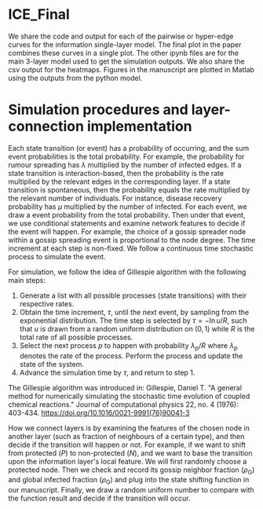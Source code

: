 # ICE_Final
We share the code and output for each of the pairwise or hyper-edge curves for the information single-layer model. The final plot in the paper combines these curves in a single plot.
The other ipynb files are for the main 3-layer model used to get the simulation outputs. We also share the csv output for the heatmaps. 
Figures in the manuscript are plotted in Matlab using the outputs from the python model. 

# Simulation procedures and layer-connection implementation
Each state transition (or event) has a probability of occurring, and the sum event probabilities is the total probability. For example, the probability for rumour spreading has $\lambda$ multiplied by the number of infected edges. If a state transition is interaction-based, then the probability is the rate multiplied by the relevant edges in the corresponding layer. If a state transition is spontaneous, then the probability equals the rate multiplied by the relevant number of individuals. For instance, disease recovery probability has $\mu$ multiplied by the number of infected. For each event, we draw a event probability from the total probability. Then under that event, we use conditional statements and examine network features to decide if the event will happen. For example, the choice of a gossip spreader node within a gossip spreading event is proportional to the node degree.  The time increment at each step is non-fixed. We follow a continuous time stochastic process to simulate the event. 

For simulation, we follow the idea of Gillespie algorithm with the following main steps:
1. Generate a list with all possible processes (state transitions) with their respective rates.
2. Obtain the time increment, $\tau$, until the next event, by sampling from the exponential distribution. The time step is selected by $\tau = -\ln u/R$, such that $u$ is drawn from a random uniform distribution on $(0,1)$ while $R$ is the total rate of all possible processes. 
3. Select the next process $p$ to happen with probability $\lambda_p/R$ where $\lambda_p$ denotes the rate of the process. Perform the process and update the state of the system.
4. Advance the simulation time by $\tau$, and return to step 1.
   
The Gillespie algorithm was introduced in: Gillespie, Daniel T. "A general method for numerically simulating the stochastic time evolution of coupled chemical reactions." Journal of computational physics 22, no. 4 (1976): 403-434. https://doi.org/10.1016/0021-9991(76)90041-3

How we connect layers is by examining the features of the chosen node in another layer (such as fraction of neighbours of a certain type), and then decide if the transition will happen or not. For example, if we want to shift from protected ($P$) to non-protected ($N$), and we want to base the transition upon the information layer's local feature. We will first randomly choose a protected node. Then we check and record its gossip neighbor fraction ($\rho_\text{G}$) and global infected fraction  ($\rho_\text{G}$) and plug into the state shifting function in our manuscript. Finally, we draw a random uniform number to compare with the function result and decide if the transition will occur.
